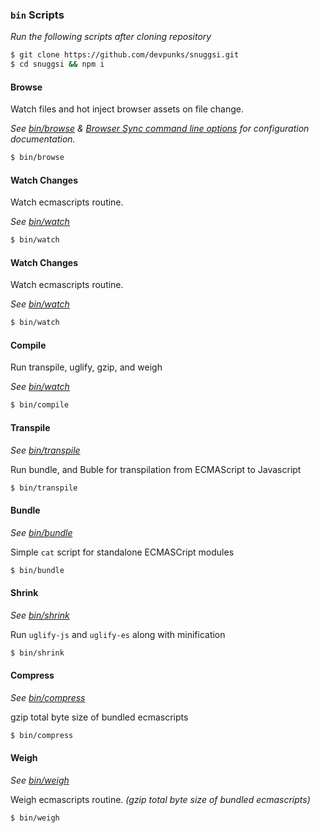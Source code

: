 ### `bin` Scripts

_Run the following scripts after cloning repository_

```bash
$ git clone https://github.com/devpunks/snuggsi.git
$ cd snuggsi && npm i
```


#### Browse
Watch files and hot inject browser assets on file change.

_See [bin/browse](bin/browse)
&amp; [Browser Sync command line options](https://www.browsersync.io/docs/options) for configuration documentation._

```bash
$ bin/browse
```


#### Watch Changes
Watch ecmascripts routine.

_See [bin/watch](bin/watch)_

```bash
$ bin/watch
```


#### Watch Changes
Watch ecmascripts routine.

_See [bin/watch](bin/watch)_

```bash
$ bin/watch
```


#### Compile
Run transpile, uglify, gzip, and weigh

_See [bin/watch](bin/watch)_

```bash
$ bin/compile
```


#### Transpile

_See [bin/transpile](bin/transpile)_

Run bundle, and Buble for transpilation from ECMAScript to Javascript
```bash
$ bin/transpile
```


#### Bundle

_See [bin/bundle](bin/bundle)_

Simple `cat` script for standalone ECMASCript modules
```bash
$ bin/bundle
```


#### Shrink

_See [bin/shrink](bin/shrink)_

Run `uglify-js` and `uglify-es` along with minification


```bash
$ bin/shrink
```


#### Compress

_See [bin/compress](bin/compress)_

gzip total byte size of bundled ecmascripts
```bash
$ bin/compress
```


#### Weigh

_See [bin/weigh](bin/weigh)_

Weigh ecmascripts routine.
_(gzip total byte size of bundled ecmascripts)_
```bash
$ bin/weigh
```
